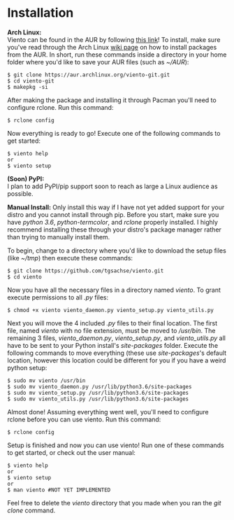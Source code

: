 # Installation
**Arch Linux:**  
Viento can be found in the AUR by following [this link](https://aur.archlinux.org/packages/viento-git/)! To install, make sure you've read through the Arch Linux [wiki page](https://wiki.archlinux.org/index.php/Arch_User_Repository#Installing_packages) on how to install packages from the AUR. In short, run these commands inside a directory in your home folder where you'd like to save your AUR files (such as *~/AUR*):
```
$ git clone https://aur.archlinux.org/viento-git.git
$ cd viento-git
$ makepkg -si
```
After making the package and installing it through Pacman you'll need to configure rclone. Run this command:
```
$ rclone config
```
Now everything is ready to go! Execute one of the following commands to get started:
```
$ viento help
or
$ viento setup
```

**(Soon) PyPI:**  
I plan to add PyPI/pip support soon to reach as large a Linux audience as possible.

**Manual Install:**
Only install this way if I have not yet added support for your distro and you cannot install through pip. Before you start, make sure you have *python 3.6*, *python-termcolor*, and *rclone* properly installed. I highly recommend installing these through your distro's package manager rather than trying to manually install them.

To begin, change to a directory where you'd like to download the setup files (like *~/tmp*) then execute these commands:
```
$ git clone https://github.com/tgsachse/viento.git
$ cd viento
```
Now you have all the necessary files in a directory named *viento*. To grant execute permissions to all *.py* files:
```
$ chmod +x viento viento_daemon.py viento_setup.py viento_utils.py
```
Next you will move the 4 included *.py* files to their final location. The first file, named *viento* with no file extension, must be moved to */usr/bin*. The remaining 3 files, *viento_daemon.py*, *viento_setup.py*, and *viento_utils.py* all have to be sent to your Python install's *site-packages* folder. Execute the following commands to move everything (these use *site-packages*'s default location, however this location could be different for you if you have a weird python setup:
```
$ sudo mv viento /usr/bin
$ sudo mv viento_daemon.py /usr/lib/python3.6/site-packages
$ sudo mv viento_setup.py /usr/lib/python3.6/site-packages
$ sudo mv viento_utils.py /usr/lib/python3.6/site-packages
```
Almost done! Assuming everything went well, you'll need to configure rclone before you can use viento. Run this command:
```
$ rclone config
```
Setup is finished and now you can use viento! Run one of these commands to get started, or check out the user manual:
```
$ viento help
or
$ viento setup
or
$ man viento #NOT YET IMPLEMENTED
```
Feel free to delete the *viento* directory that you made when you ran the *git clone* command.
